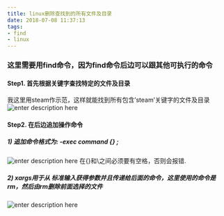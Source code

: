 ```yaml
---
title: linux删除查找到的所有文件及目录
date: 2018-07-08 11:37:13
tags:
- find
- linux
---
```


### 这里需要用find命令，因为find命令后边可以跟其他可执行的命令

<!-- more -->

#### Step1. 首先根据关键字查找特定的文件及目录

我这里用steam作示范，这样就能找到所有包含’steam’关键字的文件及目录
![enter description here](fig1.png)

#### Step2. 在后边追加操作命令

##### 1)  追加命令格式为: -exec command {} \;

![enter description here](fig2.png)
在{}和\之间必须要有空格，否则会报错.

##### 2)  xargs用于从 标准输入获得参数并且传递给后面的命令，这里使用的命令是 rm，然后由rm删除前面选择的文件

![enter description here](fig3.png)


